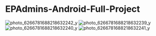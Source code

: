 # EPAdmins-Android-Full-Project
![photo_6266781688218632242_y](https://github.com/user-attachments/assets/c245328b-5096-476e-a3b5-128ed022b4d2)
![photo_6266781688218632239_y](https://github.com/user-attachments/assets/039888c7-32af-4910-af5c-1ca56d1ff0d0)
![photo_6266781688218632240_y](https://github.com/user-attachments/assets/7a8c827c-6494-4cba-8f90-32b22da399cf)
![photo_6266781688218632241_y](https://github.com/user-attachments/assets/c655d83f-c1f7-4622-9b8e-6c90ffd74b47)
